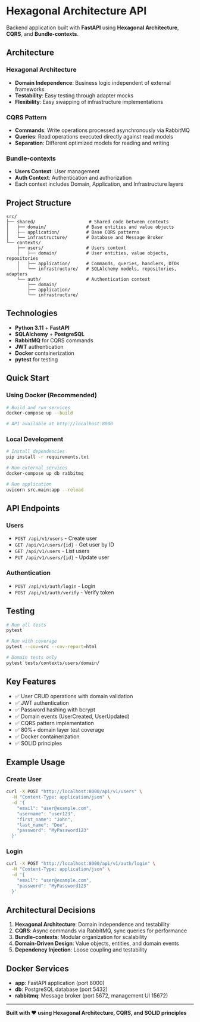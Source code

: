 # Hexagonal Architecture API

Backend application built with **FastAPI** using **Hexagonal Architecture**, **CQRS**, and **Bundle-contexts**.

## Architecture

### Hexagonal Architecture
- **Domain Independence**: Business logic independent of external frameworks
- **Testability**: Easy testing through adapter mocks
- **Flexibility**: Easy swapping of infrastructure implementations

### CQRS Pattern
- **Commands**: Write operations processed asynchronously via RabbitMQ
- **Queries**: Read operations executed directly against read models
- **Separation**: Different optimized models for reading and writing

### Bundle-contexts
- **Users Context**: User management
- **Auth Context**: Authentication and authorization
- Each context includes Domain, Application, and Infrastructure layers

## Project Structure

```
src/
├── shared/                    # Shared code between contexts
│   ├── domain/               # Base entities and value objects
│   ├── application/          # Base CQRS patterns
│   └── infrastructure/       # Database and Message Broker
└── contexts/
    ├── users/                # Users context
    │   ├── domain/           # User entities, value objects, repositories
    │   ├── application/      # Commands, queries, handlers, DTOs
    │   └── infrastructure/   # SQLAlchemy models, repositories, adapters
    └── auth/                 # Authentication context
        ├── domain/
        ├── application/
        └── infrastructure/
```

## Technologies

- **Python 3.11** + **FastAPI**
- **SQLAlchemy** + **PostgreSQL**
- **RabbitMQ** for CQRS commands
- **JWT** authentication
- **Docker** containerization
- **pytest** for testing

## Quick Start

### Using Docker (Recommended)

```bash
# Build and run services
docker-compose up --build

# API available at http://localhost:8000
```

### Local Development

```bash
# Install dependencies
pip install -r requirements.txt

# Run external services
docker-compose up db rabbitmq

# Run application
uvicorn src.main:app --reload
```

## API Endpoints

### Users
- `POST /api/v1/users` - Create user
- `GET /api/v1/users/{id}` - Get user by ID
- `GET /api/v1/users` - List users
- `PUT /api/v1/users/{id}` - Update user

### Authentication
- `POST /api/v1/auth/login` - Login
- `POST /api/v1/auth/verify` - Verify token

## Testing

```bash
# Run all tests
pytest

# Run with coverage
pytest --cov=src --cov-report=html

# Domain tests only
pytest tests/contexts/users/domain/
```

## Key Features

- ✅ User CRUD operations with domain validation
- ✅ JWT authentication
- ✅ Password hashing with bcrypt
- ✅ Domain events (UserCreated, UserUpdated)
- ✅ CQRS pattern implementation
- ✅ 80%+ domain layer test coverage
- ✅ Docker containerization
- ✅ SOLID principles

## Example Usage

### Create User
```bash
curl -X POST "http://localhost:8000/api/v1/users" \
  -H "Content-Type: application/json" \
  -d '{
    "email": "user@example.com",
    "username": "user123",
    "first_name": "John",
    "last_name": "Doe",
    "password": "MyPassword123"
  }'
```

### Login
```bash
curl -X POST "http://localhost:8000/api/v1/auth/login" \
  -H "Content-Type: application/json" \
  -d '{
    "email": "user@example.com",
    "password": "MyPassword123"
  }'
```

## Architectural Decisions

1. **Hexagonal Architecture**: Domain independence and testability
2. **CQRS**: Async commands via RabbitMQ, sync queries for performance
3. **Bundle-contexts**: Modular organization for scalability
4. **Domain-Driven Design**: Value objects, entities, and domain events
5. **Dependency Injection**: Loose coupling and testability

## Docker Services

- **app**: FastAPI application (port 8000)
- **db**: PostgreSQL database (port 5432)
- **rabbitmq**: Message broker (port 5672, management UI 15672)

---

**Built with ❤️ using Hexagonal Architecture, CQRS, and SOLID principles** 